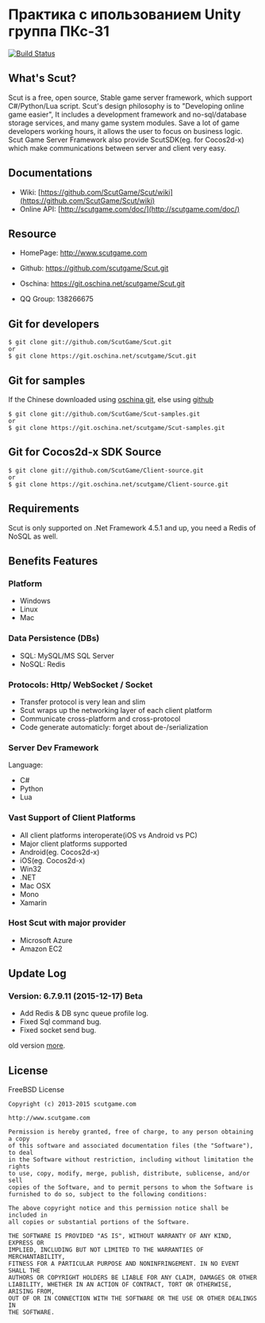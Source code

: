 # Практика с ипользованием Unity группа ПКс-31

[![Build Status](http://scutgame.com/images/passing.png?branch=6.7.9.11)](http://scutgame.com/download/)


## What's Scut?

Scut is a free, open source, Stable game server framework, which support 
C#/Python/Lua script. Scut's design philosophy is to "Developing online game easier", 
It includes a development framework and no-sql/database storage services, 
and many game system modules. Save a lot of game developers working hours, 
it allows the user to focus on business logic. Scut Game Server Framework 
also provide ScutSDK(eg. for Cocos2d-x) which make communications between 
server and client very easy.


## Documentations

* Wiki: [https://github.com/ScutGame/Scut/wiki](https://github.com/ScutGame/Scut/wiki)
* Online API: [http://scutgame.com/doc/](http://scutgame.com/doc/)


## Resource

* HomePage: http://www.scutgame.com

* Github: https://github.com/scutgame/Scut.git

* Oschina: https://git.oschina.net/scutgame/Scut.git

* QQ Group: 138266675


## Git for developers

    $ git clone git://github.com/ScutGame/Scut.git
    or
    $ git clone https://git.oschina.net/scutgame/Scut.git


## Git for samples

If the Chinese downloaded using [oschina git](https://git.oschina.net/scutgame/Scut-samples),
else using [github](https://github.com/ScutGame/Scut-samples)

    $ git clone git://github.com/ScutGame/Scut-samples.git
    or
    $ git clone https://git.oschina.net/scutgame/Scut-samples.git


## Git for Cocos2d-x SDK Source

    $ git clone git://github.com/ScutGame/Client-source.git
    or
    $ git clone https://git.oschina.net/scutgame/Client-source.git

## Requirements

Scut is only supported on .Net Framework 4.5.1 and up, you need a Redis of NoSQL as well.


## Benefits Features

### Platform

* Windows
* Linux
* Mac


### Data Persistence (DBs)

* SQL: MySQL/MS SQL Server
* NoSQL: Redis


### Protocols: Http/ WebSocket / Socket

* Transfer protocol is very lean and slim
* Scut wraps up the networking layer of each client platform
* Communicate cross-platform and cross-protocol
* Code generate automaticly: forget about de-/serialization


### Server Dev Framework
Language:

* C#
* Python
* Lua


### Vast Support of Client Platforms

* All client platforms interoperate(iOS vs Android vs PC)
* Major client platforms supported
* Android(eg. Cocos2d-x)
* iOS(eg. Cocos2d-x)
* Win32
* .NET
* Mac OSX
* Mono
* Xamarin


### Host Scut with major provider

* Microsoft Azure
* Amazon EC2


## Update Log

### Version: 6.7.9.11 (2015-12-17) Beta

* Add Redis & DB sync queue profile log.
* Fixed Sql command bug.
* Fixed socket send bug.



old version [more](http://scutgame.com/log).


## License

FreeBSD License
```
Copyright (c) 2013-2015 scutgame.com

http://www.scutgame.com

Permission is hereby granted, free of charge, to any person obtaining a copy
of this software and associated documentation files (the "Software"), to deal
in the Software without restriction, including without limitation the rights
to use, copy, modify, merge, publish, distribute, sublicense, and/or sell
copies of the Software, and to permit persons to whom the Software is
furnished to do so, subject to the following conditions:

The above copyright notice and this permission notice shall be included in
all copies or substantial portions of the Software.

THE SOFTWARE IS PROVIDED "AS IS", WITHOUT WARRANTY OF ANY KIND, EXPRESS OR
IMPLIED, INCLUDING BUT NOT LIMITED TO THE WARRANTIES OF MERCHANTABILITY,
FITNESS FOR A PARTICULAR PURPOSE AND NONINFRINGEMENT. IN NO EVENT SHALL THE
AUTHORS OR COPYRIGHT HOLDERS BE LIABLE FOR ANY CLAIM, DAMAGES OR OTHER
LIABILITY, WHETHER IN AN ACTION OF CONTRACT, TORT OR OTHERWISE, ARISING FROM,
OUT OF OR IN CONNECTION WITH THE SOFTWARE OR THE USE OR OTHER DEALINGS IN
THE SOFTWARE.
```
